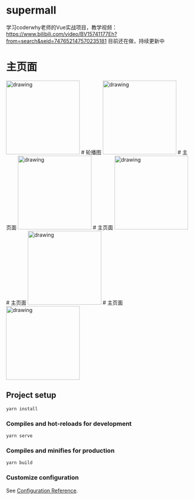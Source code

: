 # supermall
学习coderwhy老师的Vue实战项目，教学视频：https://www.bilibili.com/video/BV15741177Eh?from=search&seid=747652147570235181
目前还在做，持续更新中
# 主页面
<img src="https://github.com/humwyd/supermall/blob/master/img/01.png" alt="drawing" width="200"/>
# 轮播图
<img src="https://github.com/humwyd/supermall/blob/master/img/02.png" alt="drawing" width="200"/>
# 主页面
<img src="https://github.com/humwyd/supermall/blob/master/img/03.png" alt="drawing" width="200"/>
# 主页面
<img src="https://github.com/humwyd/supermall/blob/master/img/04.png" alt="drawing" width="200"/>
# 主页面
<img src="https://github.com/humwyd/supermall/blob/master/img/05.png" alt="drawing" width="200"/>
# 主页面
<img src="https://github.com/humwyd/supermall/blob/master/img/06.png" alt="drawing" width="200"/>


## Project setup
```
yarn install
```

### Compiles and hot-reloads for development
```
yarn serve
```

### Compiles and minifies for production
```
yarn build
```

### Customize configuration
See [Configuration Reference](https://cli.vuejs.org/config/).
